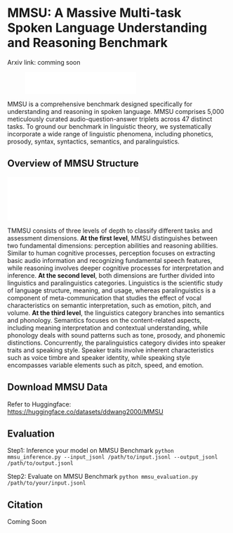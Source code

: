 # MMSU: A Massive Multi-task Spoken Language Understanding and Reasoning Benchmark
Arxiv link: comming soon

<figure>
    <embed src="images/intro.pdf" width="60%" height="50px">
</figure>

MMSU is a comprehensive benchmark designed specifically for understanding and reasoning in spoken language. MMSU comprises 5,000 meticulously curated audio-question-answer triplets across 47 distinct tasks. To ground our benchmark in linguistic theory, we systematically incorporate a wide range of linguistic phenomena, including phonetics, prosody, syntax, syntactics, semantics, and paralinguistics.

## Overview of MMSU Structure

<embed src="images/barchart-per.pdf" width="60%" height="50px">

<embed src="images/barchart-rea.pdf" width="60%" height="50px">

TMMSU consists of three levels of depth to classify different tasks and assessment dimensions. **At the first level**, MMSU distinguishes between two fundamental dimensions: perception abilities and reasoning abilities. Similar to human cognitive processes, perception focuses on extracting basic audio information and recognizing fundamental speech features, while reasoning involves deeper cognitive processes for interpretation and inference. **At the second level**, both dimensions are further divided into linguistics and paralinguistics categories. Linguistics is the scientific study of language structure, meaning, and usage, whereas paralinguistics is a component of meta-communication that studies the effect of vocal characteristics on semantic interpretation, such as emotion, pitch, and volume. **At the third level**, the linguistics category branches into semantics and phonology. Semantics focuses on the content-related aspects, including meaning interpretation and contextual understanding, while phonology deals with sound patterns such as tone, prosody, and phonemic distinctions. Concurrently, the paralinguistics category divides into speaker traits and speaking style. Speaker traits involve inherent characteristics such as voice timbre and speaker identity, while speaking style encompasses variable elements such as pitch, speed, and emotion.

## Download MMSU Data
Refer to Huggingface: https://huggingface.co/datasets/ddwang2000/MMSU

## Evaluation
Step1: Inference your model on MMSU Benchmark
`python mmsu_inference.py --input_jsonl /path/to/input.jsonl --output_jsonl /path/to/output.jsonl`

Step2: Evaluate on MMSU Benchmark
`python mmsu_evaluation.py /path/to/your/input.jsonl`

## Citation
Coming Soon
